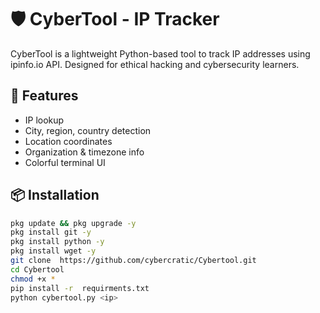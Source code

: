 # 🛡️ CyberTool - IP Tracker

CyberTool is a lightweight Python-based tool to track IP addresses using ipinfo.io API. Designed for ethical hacking and cybersecurity learners.

## 🚀 Features
- IP lookup
- City, region, country detection
- Location coordinates
- Organization & timezone info
- Colorful terminal UI

## 📦 Installation

```bash
pkg update && pkg upgrade -y
pkg install git -y
pkg install python -y
pkg install wget -y
git clone  https://github.com/cybercratic/Cybertool.git
cd Cybertool
chmod +x *
pip install -r  requirments.txt
python cybertool.py <ip>

